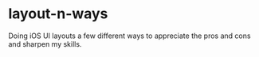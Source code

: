 # layout-n-ways
Doing iOS UI layouts a few different ways to appreciate the pros and cons and sharpen my skills.
